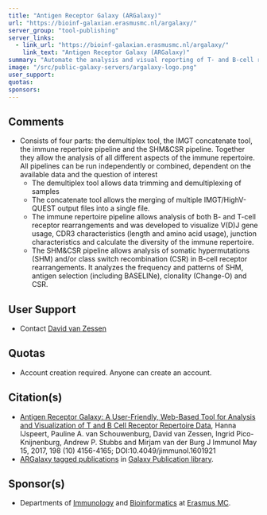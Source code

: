 ```yaml
---
title: "Antigen Receptor Galaxy (ARGalaxy)"
url: "https://bioinf-galaxian.erasmusmc.nl/argalaxy/"
server_group: "tool-publishing"
server_links: 
  - link_url: "https://bioinf-galaxian.erasmusmc.nl/argalaxy/"
    link_text: "Antigen Receptor Galaxy (ARGalaxy)"
summary: "Automate the analysis and visual reporting of T- and B-cell receptor repertoire sequencing data. "
image: "/src/public-galaxy-servers/argalaxy-logo.png"
user_support: 
quotas: 
sponsors: 
---
```


## Comments

* Consists of four parts: the demultiplex tool, the IMGT concatenate tool, the immune repertoire pipeline and the SHM&CSR pipeline. Together they allow the analysis of all different aspects of the immune repertoire. All pipelines can be run independently or combined, dependent on the available data and the question of interest
  * The demultiplex tool allows data trimming and demultiplexing of samples
  * The concatenate tool allows the merging of multiple IMGT/HighV-QUEST output files into a single file.
  * The immune repertoire pipeline allows analysis of both B- and T-cell receptor rearrangements and was developed to visualize V(D)J gene usage, CDR3 characteristics (length and amino acid usage), junction characteristics and calculate the diversity of the immune repertoire.
  * The SHM&CSR pipeline allows analysis of somatic hypermutations (SHM) and/or class switch recombination (CSR) in B-cell receptor rearrangements. It analyzes the frequency and patterns of SHM, antigen selection (including BASELINe), clonality (Change-O) and CSR.

## User Support

* Contact [David van Zessen](mailto:d.vanzessen@erasmusmc.nl)

## Quotas

* Account creation required.  Anyone can create an account. 

## Citation(s)

* [Antigen Receptor Galaxy: A User-Friendly, Web-Based Tool for Analysis and Visualization of T and B Cell Receptor Repertoire Data](https://doi.org/10.4049/jimmunol.1601921), Hanna IJspeert, Pauline A. van Schouwenburg, David van Zessen, Ingrid Pico-Knijnenburg, Andrew P. Stubbs and Mirjam van der Burg
J Immunol May 15, 2017, 198 (10) 4156-4165; DOI:10.4049/jimmunol.1601921 
* [ARGalaxy tagged publications](https://www.zotero.org/groups/1732893/galaxy/items/tag/%3EARGalaxy) in [Galaxy Publication library](/src/publication-library/index.md).

## Sponsor(s)

* Departments of [Immunology](https://www.erasmusmc.nl/immunologie/?lang=en) and [Bioinformatics](https://www.erasmusmc.nl/bioinformatica/?lang=en) at [Erasmus MC](https://www.erasmusmc.nl/).
